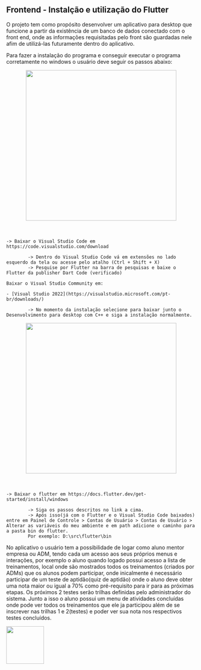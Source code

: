 ## Frontend - Instalção e utilização do Flutter


O projeto tem como propósito desenvolver um aplicativo para desktop que funcione a partir da existência de um banco de dados conectado com o front end, onde as informações requisitadas pelo front são guardadas nele afim de utilizá-las futuramente dentro do aplicativo.

Para fazer a instalação do programa e conseguir executar o programa corretamente no windows o usuário deve seguir os passos abaixo:
    <div align="center">
    <img src="https://www.tabnine.com/blog/wp-content/uploads/2022/03/blog_10-1.png" width="400">
    </div>
    <br>
    <br>

    -> Baixar o Visual Studio Code em https://code.visualstudio.com/download

<p align="justify"> 
    
            -> Dentro do Visual Studio Code vá em extensões no lado esquerdo da tela ou acesse pelo atalho (Ctrl + Shift + X)
            -> Pesquise por Flutter na barra de pesquisas e baixe o Flutter da publisher Dart Code (verificado)
</p>


    Baixar o Visual Studio Community em:

    - [Visual Studio 2022](https://visualstudio.microsoft.com/pt-br/downloads/)

<p align="justify">   
     
            -> No momento da instalação selecione para baixar junto o Desenvolvimento para desktop com C++ e siga a instalação normalmente.

</p>
    <div align="center">
    <img src="https://docs.flutter.dev/assets/images/flutter-logo-sharing.png" width="400">
    </div>
    <br>
    <br>
    
    -> Baixar o flutter em https://docs.flutter.dev/get-started/install/windows

<p align="justify"> 
    
            -> Siga os passos descritos no link a cima.
            -> Após isso(já com o Flutter e o Visual Studio Code baixados) entre em Painel de Controle > Contas de Usuário > Contas de Usuário > Alterar as variáveis do meu ambiente e em path adicione o caminho para a pasta bin do flutter. 
            Por exemplo: D:\src\flutter\bin


No aplicativo o usuário tem a possibilidade de logar como aluno mentor empresa ou ADM, tendo cada um acesso aos seus próprios menus e interações, por exemplo o aluno quando logado possui acesso a lista de treinamentos, local onde são mostrados todos os treinamentos (criados por ADMs) que os alunos podem participar, onde inicalmente é necessário participar de um teste de aptidão(quiz de aptidão) onde o aluno deve obter uma nota maior ou igual a 70% como pré-requisito para ir para as próximas etapas. Os próximos 2 testes serão trilhas definidas pelo administrador do sistema. Junto a isso o aluno possui um menu de atividades concluídas onde pode ver todos os treinamentos que ele ja participou além de se inscrever nas trilhas 1 e 2(testes) e poder ver sua nota nos respectivos testes concluídos.

<img src="https://media.giphy.com/media/WUlplcMpOCEmTGBtBW/giphy.gif" width="100">